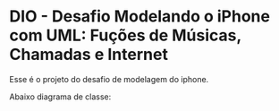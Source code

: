 # DIO - Desafio Modelando o iPhone com UML: Fuções de Músicas, Chamadas e Internet

Esse é o projeto do desafio de modelagem do iphone.

Abaixo diagrama de classe: